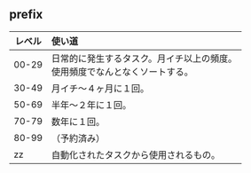 <!-- Front Matter がなければ、ISSUE Template として認識されないようなので、このまま README として使えます。-->

## prefix

レベル | 使い道 
--- | :--
00-29 | 日常的に発生するタスク。月イチ以上の頻度。<br>使用頻度でなんとなくソートする。
30-49 | 月イチ～４ヶ月に１回。
50-69 | 半年～２年に１回。
70-79 | 数年に１回。
80-99 | （予約済み）
zz | 自動化されたタスクから使用されるもの。
